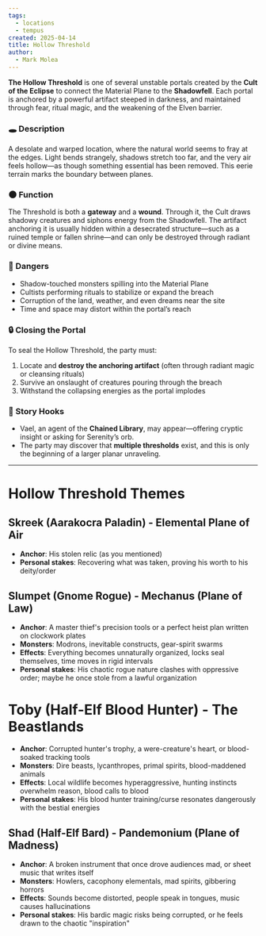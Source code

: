 ```yaml
---
tags:
  - locations
  - tempus
created: 2025-04-14
title: Hollow Threshold
author:
  - Mark Molea
---
```



**The Hollow Threshold** is one of several unstable portals created by the **Cult of the Eclipse** to connect the Material Plane to the **Shadowfell**. Each portal is anchored by a powerful artifact steeped in darkness, and maintained through fear, ritual magic, and the weakening of the Elven barrier.

### 🕳️ Description
A desolate and warped location, where the natural world seems to fray at the edges. Light bends strangely, shadows stretch too far, and the very air feels hollow—as though something essential has been removed. This eerie terrain marks the boundary between planes.

### 🌑 Function
The Threshold is both a **gateway** and a **wound**. Through it, the Cult draws shadowy creatures and siphons energy from the Shadowfell. The artifact anchoring it is usually hidden within a desecrated structure—such as a ruined temple or fallen shrine—and can only be destroyed through radiant or divine means.

### 🧿 Dangers
- Shadow-touched monsters spilling into the Material Plane
- Cultists performing rituals to stabilize or expand the breach
- Corruption of the land, weather, and even dreams near the site
- Time and space may distort within the portal’s reach

### 🔒 Closing the Portal
To seal the Hollow Threshold, the party must:
1. Locate and **destroy the anchoring artifact** (often through radiant magic or cleansing rituals)
2. Survive an onslaught of creatures pouring through the breach
3. Withstand the collapsing energies as the portal implodes

### 🧥 Story Hooks
- Vael, an agent of the **Chained Library**, may appear—offering cryptic insight or asking for Serenity’s orb.
- The party may discover that **multiple thresholds** exist, and this is only the beginning of a larger planar unraveling.

---

# Hollow Threshold Themes

## Skreek (Aarakocra Paladin) - Elemental Plane of Air

- **Anchor**: His stolen relic (as you mentioned)
- **Personal stakes**: Recovering what was taken, proving his worth to his deity/order

## Slumpet (Gnome Rogue) - Mechanus (Plane of Law)

- **Anchor**: A master thief's precision tools or a perfect heist plan written on clockwork plates
- **Monsters**: Modrons, inevitable constructs, gear-spirit swarms
- **Effects**: Everything becomes unnaturally organized, locks seal themselves, time moves in rigid intervals
- **Personal stakes**: His chaotic rogue nature clashes with oppressive order; maybe he once stole from a lawful organization

# Toby (Half-Elf Blood Hunter) - The Beastlands

- **Anchor**: Corrupted hunter's trophy, a were-creature's heart, or blood-soaked tracking tools
- **Monsters**: Dire beasts, lycanthropes, primal spirits, blood-maddened animals
- **Effects**: Local wildlife becomes hyperaggressive, hunting instincts overwhelm reason, blood calls to blood
- **Personal stakes**: His blood hunter training/curse resonates dangerously with the bestial energies

## Shad (Half-Elf Bard) - Pandemonium (Plane of Madness)

- **Anchor**: A broken instrument that once drove audiences mad, or sheet music that writes itself
- **Monsters**: Howlers, cacophony elementals, mad spirits, gibbering horrors
- **Effects**: Sounds become distorted, people speak in tongues, music causes hallucinations
- **Personal stakes**: His bardic magic risks being corrupted, or he feels drawn to the chaotic "inspiration"
